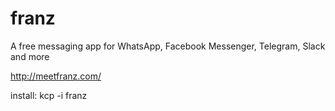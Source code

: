 # franz
A free messaging app for WhatsApp, Facebook Messenger, Telegram, Slack and more

http://meetfranz.com/

install: kcp -i franz
